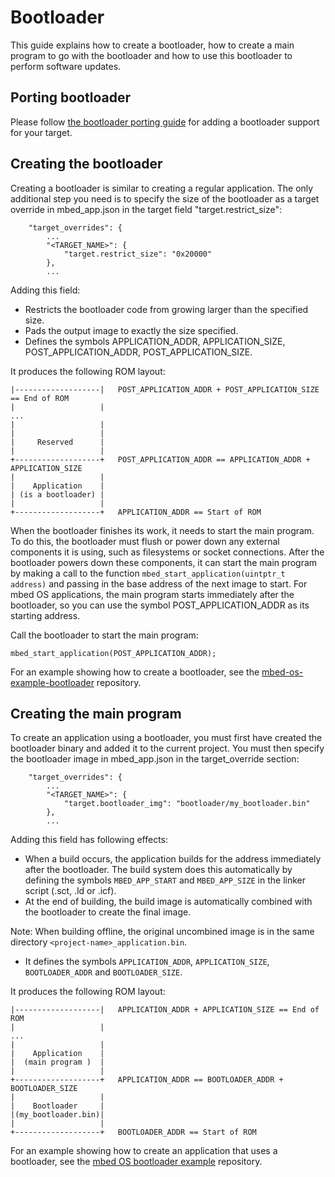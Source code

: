 # Bootloader

This guide explains how to create a bootloader, how to create a main program to go with the bootloader and how to use this bootloader to perform software updates.

## Porting bootloader

Please follow [the bootloader porting guide](#flash.md) for adding a bootloader support for your target.

## Creating the bootloader

Creating a bootloader is similar to creating a regular application. The only additional step you need is to specify the size of the bootloader as a target override in mbed_app.json in the target field "target.restrict_size":

```
    "target_overrides": {
        ...
        "<TARGET_NAME>": {
            "target.restrict_size": "0x20000"
        },
        ...
```

Adding this field:

* Restricts the bootloader code from growing larger than the specified size.
* Pads the output image to exactly the size specified.
* Defines the symbols APPLICATION_ADDR, APPLICATION_SIZE, POST_APPLICATION_ADDR, POST_APPLICATION_SIZE.

It produces the following ROM layout:

```
|-------------------|   POST_APPLICATION_ADDR + POST_APPLICATION_SIZE == End of ROM
|                   |
...
|                   |
|                   |
|     Reserved      |
|                   |
+-------------------+   POST_APPLICATION_ADDR == APPLICATION_ADDR + APPLICATION_SIZE
|                   |
|    Application    |
| (is a bootloader) |
|                   |
+-------------------+   APPLICATION_ADDR == Start of ROM
```

When the bootloader finishes its work, it needs to start the main program. To do this, the bootloader must flush or power down any external components it is using, such as filesystems or socket connections. After the bootloader powers down these components, it can start the main program by making a call to the function `mbed_start_application(uintptr_t address)` and passing in the base address of the next image to start. For mbed OS applications, the main program starts immediately after the bootloader, so you can use the symbol POST_APPLICATION_ADDR as its starting address.

Call the bootloader to start the main program:

```
mbed_start_application(POST_APPLICATION_ADDR);
```

For an example showing how to create a bootloader, see the [mbed-os-example-bootloader](https://github.com/armmbed/mbed-os-example-bootloader) repository.

## Creating the main program

To create an application using a bootloader, you must first have created the bootloader binary and added it to the current project. You must then specify the bootloader image in mbed_app.json in the target_override section:

```
    "target_overrides": {
        ...
        "<TARGET_NAME>": {
            "target.bootloader_img": "bootloader/my_bootloader.bin"
        },
        ...
```

Adding this field has following effects:

* When a build occurs, the application builds for the address immediately after the bootloader. The build system does this automatically by defining the symbols `MBED_APP_START` and `MBED_APP_SIZE` in the linker script (.sct, .ld or .icf).
* At the end of building, the build image is automatically combined with the bootloader to create the final image. 

Note: When building offline, the original uncombined image is in the same directory `<project-name>_application.bin`.

* It defines the symbols `APPLICATION_ADDR`, `APPLICATION_SIZE`, `BOOTLOADER_ADDR` and `BOOTLOADER_SIZE`.

It produces the following ROM layout:

```
|-------------------|   APPLICATION_ADDR + APPLICATION_SIZE == End of ROM
|                   |
...
|                   |
|    Application    |
|  (main program )  |
|                   |
+-------------------+   APPLICATION_ADDR == BOOTLOADER_ADDR + BOOTLOADER_SIZE
|                   |
|    Bootloader     |
|(my_bootloader.bin)|
|                   |
+-------------------+   BOOTLOADER_ADDR == Start of ROM
``` 

For an example showing how to create an application that uses a bootloader, see the [mbed OS bootloader example](https://github.com/armmbed/mbed-os-example-bootloader-blinky) repository.
